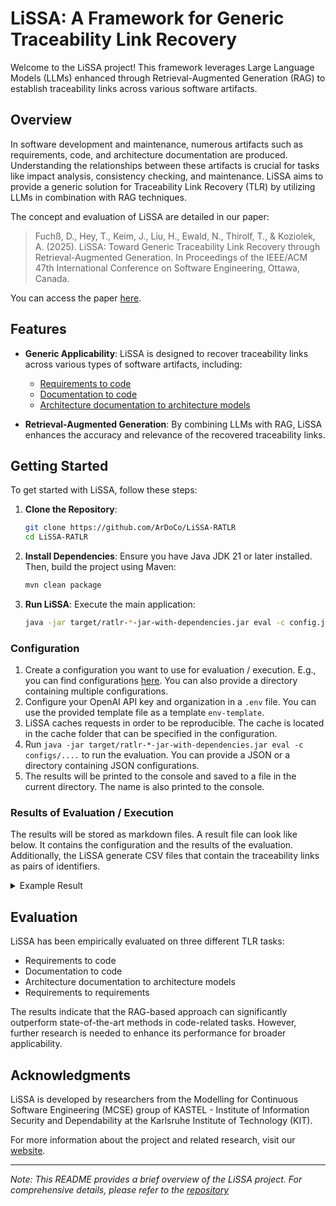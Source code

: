 # LiSSA: A Framework for Generic Traceability Link Recovery

Welcome to the LiSSA project!
This framework leverages Large Language Models (LLMs) enhanced through Retrieval-Augmented Generation (RAG) to establish traceability links across various software artifacts.

## Overview

In software development and maintenance, numerous artifacts such as requirements, code, and architecture documentation are produced.
Understanding the relationships between these artifacts is crucial for tasks like impact analysis, consistency checking, and maintenance.
LiSSA aims to provide a generic solution for Traceability Link Recovery (TLR) by utilizing LLMs in combination with RAG techniques.

The concept and evaluation of LiSSA are detailed in our paper:

> Fuchß, D., Hey, T., Keim, J., Liu, H., Ewald, N., Thirolf, T., & Koziolek, A. (2025). LiSSA: Toward Generic Traceability Link Recovery through Retrieval-Augmented Generation. In Proceedings of the IEEE/ACM 47th International Conference on Software Engineering, Ottawa, Canada.

You can access the paper [here](https://ardoco.de/c/icse25).

## Features

- **Generic Applicability**: LiSSA is designed to recover traceability links across various types of software artifacts, including:
  - [Requirements to code](https://ardoco.de/c/icse25)
  - [Documentation to code](https://ardoco.de/c/icse25)
  - [Architecture documentation to architecture models](https://ardoco.de/c/icse25)

- **Retrieval-Augmented Generation**: By combining LLMs with RAG, LiSSA enhances the accuracy and relevance of the recovered traceability links.

## Getting Started

To get started with LiSSA, follow these steps:

1. **Clone the Repository**:
   ```bash
   git clone https://github.com/ArDoCo/LiSSA-RATLR
   cd LiSSA-RATLR
   ```

2. **Install Dependencies**:
   Ensure you have Java JDK 21 or later installed. Then, build the project using Maven:
   ```bash
   mvn clean package
   ```

3. **Run LiSSA**:
   Execute the main application:
   ```bash
   java -jar target/ratlr-*-jar-with-dependencies.jar eval -c config.json
   ```

### Configuration

1. Create a configuration you want to use for evaluation / execution. E.g., you can find configurations [here](https://github.com/ArDoCo/ReplicationPackage-ICSE25_LiSSA-Toward-Generic-Traceability-Link-Recovery-through-RAG/tree/main/LiSSA-RATLR-V2/lissa/configs/req2code-significance). You can also provide a directory containing multiple configurations.
2. Configure your OpenAI API key and organization in a `.env` file. You can use the provided template file as a template `env-template`.
3. LiSSA caches requests in order to be reproducible. The cache is located in the cache folder that can be specified in the configuration.
4. Run `java -jar target/ratlr-*-jar-with-dependencies.jar eval -c configs/....` to run the evaluation. You can provide a JSON or a directory containing JSON configurations.
5. The results will be printed to the console and saved to a file in the current directory. The name is also printed to the console.

### Results of Evaluation / Execution
The results will be stored as markdown files.
A result file can look like below.
It contains the configuration and the results of the evaluation.
Additionally, the LiSSA generate CSV files that contain the traceability links as pairs of identifiers.

<details>
<summary>Example Result</summary>

```json
## Configuration
{
  "cache_dir" : "./cache-r2c/dronology-dd--102959883",
  "gold_standard_configuration" : {
    "hasHeader" : false,
    "path" : "./datasets/req2code/dronology-dd/answer.csv"
  },
  "... other configuration parameters ..."
}

## Stats
* # TraceLinks (GS): 740
* # Source Artifacts: 211
* # Target Artifacts: 423
## Results
* True Positives: 283
* False Positives: 1286
* False Negatives: 457
* Precision: 0.18036966220522627
* Recall: 0.3824324324324324
* F1: 0.24512776093546992
```

</details>

## Evaluation

LiSSA has been empirically evaluated on three different TLR tasks:

- Requirements to code
- Documentation to code
- Architecture documentation to architecture models
- Requirements to requirements

The results indicate that the RAG-based approach can significantly outperform state-of-the-art methods in code-related tasks.
However, further research is needed to enhance its performance for broader applicability.

## Acknowledgments

LiSSA is developed by researchers from the Modelling for Continuous Software Engineering (MCSE) group of KASTEL - Institute of Information Security and Dependability at the Karlsruhe Institute of Technology (KIT).

For more information about the project and related research, visit our [website](https://ardoco.de/).

---

*Note: This README provides a brief overview of the LiSSA project. For comprehensive details, please refer to the [repository](https://github.com/ArDoCo/LiSSA-RATLR)*
